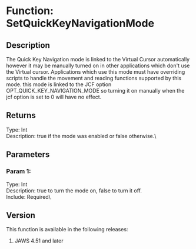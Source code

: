 # Function: SetQuickKeyNavigationMode

## Description

The Quick Key Navigation mode is linked to the Virtual Cursor
automatically however it may be manually turned on in other applications
which don\'t use the Virtual cursor. Applications which use this mode
must have overriding scripts to handle the movement and reading
functions supported by this mode. this mode is linked to the JCF option
OPT_QUICK_KEY_NAVIGATION_MODE so turning it on manually when the jcf
option is set to 0 will have no effect.

## Returns

Type: Int\
Description: true if the mode was enabled or false otherwise.\

## Parameters

### Param 1:

Type: Int\
Description: true to turn the mode on, false to turn it off.\
Include: Required\

## Version

This function is available in the following releases:

1.  JAWS 4.51 and later
